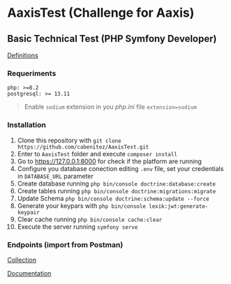 # AaxisTest (Challenge for Aaxis)
## Basic Technical Test (PHP Symfony Developer)

[Definitions](https://github.com/cabenitez/AaxisTest/blob/main/PDF-php-symfony-test-2023-en.pdf)

### Requeriments 
```
php: >=8.2
postgresql: >= 13.11
```
> Enable `sodium` extension in you *php.ini* file `extension=sodium`

### Installation
1. Clone this repository with `git clone https://github.com/cabenitez/AaxisTest.git`
2. Enter to `AaxisTest` folder and execute `composer install` 
3. Go to https://127.0.0.1:8000 for check if the platform are running
4. Configure you database conection editing `.env` file, set your credentials in `DATABASE_URL` parameter
5. Create database running `php bin/console doctrine:database:create`
6. Create tables running `php bin/console doctrine:migrations:migrate` 
7. Update Schema `php bin/console doctrine:schema:update --force`
8. Generate your keypars with `php bin/console lexik:jwt:generate-keypair`
9. Clear cache running `php bin/console cache:clear`
10. Execute the server running `symfony serve` 

### Endpoints (import from Postman)

[Collection](https://api.postman.com/collections/997492-4c4567ce-92d8-4cdc-9920-3542c3a8bc6e?access_key=PMAT-01HMQMCEHRGPJV11NYHED38EY2)

[Documentation](https://documenter.getpostman.com/view/997492/2s9YymH5Ce)
